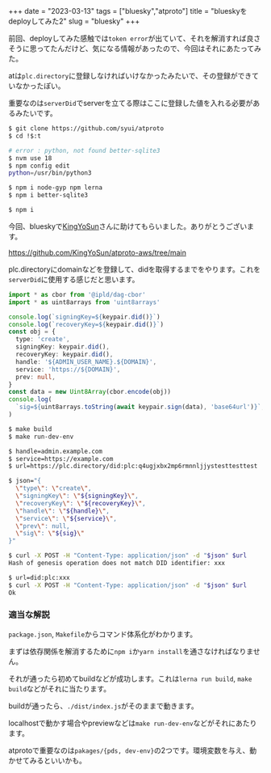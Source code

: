 +++
date = "2023-03-13"
tags = ["bluesky","atproto"]
title = "blueskyをdeployしてみた2"
slug = "bluesky"
+++

前回、deployしてみた感触では`token error`が出ていて、それを解消すれば良さそうに思ってたんだけど、気になる情報があったので、今回はそれにあたってみた。

atは`plc.directory`に登録しなければいけなかったみたいで、その登録ができていなかったぽい。

重要なのは`serverDid`でserverを立てる際はここに登録した値を入れる必要があるみたいです。

```sh
$ git clone https://github.com/syui/atproto
$ cd !$:t

# error : python, not found better-sqlite3
$ nvm use 18
$ npm config edit
python=/usr/bin/python3

$ npm i node-gyp npm lerna
$ npm i better-sqlite3

$ npm i
```

今回、blueskyで[KingYoSun](https://github.com/KingYoSun)さんに助けてもらいました。ありがとうございます。

https://github.com/KingYoSun/atproto-aws/tree/main

plc.directoryにdomainなどを登録して、didを取得するまでをやります。これを`serverDid`に使用する感じだと思います。

```js:packages/dev-env/src/main.ts
import * as cbor from '@ipld/dag-cbor'
import * as uint8arrays from 'uint8arrays'

console.log(`signingKey=${keypair.did()}`)
console.log(`recoveryKey=${keypair.did()}`)
const obj = {
  type: 'create',
  signingKey: keypair.did(),
  recoveryKey: keypair.did(),
  handle: '${ADMIN_USER_NAME}.${DOMAIN}',
  service: 'https://${DOMAIN}',
  prev: null,
}
const data = new Uint8Array(cbor.encode(obj))
console.log(
  `sig=${uint8arrays.toString(await keypair.sign(data), 'base64url')}`,
)
```

```sh
$ make build
$ make run-dev-env

$ handle=admin.example.com
$ service=https://example.com
$ url=https://plc.directory/did:plc:q4ugjxbx2mp6rmnnljjystesttesttest

$ json="{
  \"type\": \"create\",
  \"signingKey\": \"${signingKey}\",
  \"recoveryKey\": \"${recoveryKey}\",
  \"handle\": \"${handle}\",
  \"service\": \"${service}\",
  \"prev\": null,
  \"sig\": \"${sig}\"
}"

$ curl -X POST -H "Content-Type: application/json" -d "$json" $url
Hash of genesis operation does not match DID identifier: xxx

$ url=did:plc:xxx
$ curl -X POST -H "Content-Type: application/json" -d "$json" $url
Ok
```

### 適当な解説

`package.json`, `Makefile`からコマンド体系化がわかります。

まずは依存関係を解消するために`npm i`か`yarn install`を通さなければなりません。

それが通ったら初めてbuildなどが成功します。これは`lerna run build`, `make build`などがそれに当たります。

buildが通ったら、`./dist/index.js`がそのままで動きます。

localhostで動かす場合やpreviewなどは`make run-dev-env`などがそれにあたります。

atprotoで重要なのは`pakages/{pds, dev-env}`の2つです。環境変数を与え、動かせてみるといいかも。


